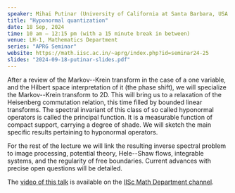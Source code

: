 ```yaml
---
speaker: Mihai Putinar (University of California at Santa Barbara, USA and Newcastle University, UK) 
title: "Hyponormal quantization"
date: 18 Sep, 2024
time: 10 am – 12:15 pm (with a 15 minute break in between) 
venue: LH-1, Mathematics Department
series: "APRG Seminar"
website: https://math.iisc.ac.in/~aprg/index.php?id=seminar24-25
slides: "2024-09-18-putinar-slides.pdf"
---
```


After a review of the Markov--Krein transform in the case of a one variable, and the Hilbert space interpretation of it (the phase shift), we will specialize
the Markov--Krein transform to 2D. This will bring us to a relaxation of the Heisenberg commutation relation, this time filled by bounded linear transforms.
The spectral invariant of this class of so called hyponormal operators is called the principal function. It is a measurable function of compact support,
carrying a degree of shade. We will sketch the main specific results pertaining to hyponormal operators.

For the rest of the lecture we will link the resulting inverse spectral problem to image processing, potential theory, Hele--Shaw flows, integrable systems,
and the regularity of free boundaries. Current advances with precise open questions will be detailed.

The [video of this talk](https://www.youtube.com/watch?v=F_Bw53uxm_4&list=PLQXtaLhI1-1qRaxLLwYV1KdnhN8N3ieWy) is available
on the [IISc Math Department channel](https://www.youtube.com/channel/UCR5Igvq9HScQKlPr-0coSIg/playlists).
